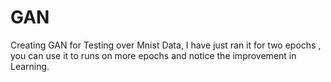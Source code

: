 # GAN
Creating GAN for Testing over Mnist Data, I have just ran it for two epochs , you can use it to runs on more epochs and notice the improvement in Learning.
